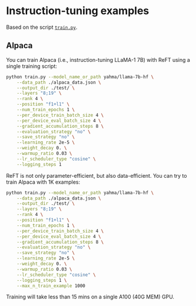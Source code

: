 # Instruction-tuning examples

Based on the script [`train.py`](https://github.com/stanfordnlp/pyreft/blob/main/examples/alpaca/train.py).

## Alpaca

You can train Alpaca (i.e., instruction-tuning LLaMA-1 7B) with ReFT using a single training script:

```bash
python train.py --model_name_or_path yahma/llama-7b-hf \
	--data_path ./alpaca_data.json \
	--output_dir ./test/ \
	--layers "8;19" \
	--rank 4 \
	--position "f1+l1" \
	--num_train_epochs 1 \
	--per_device_train_batch_size 4 \
	--per_device_eval_batch_size 4 \
	--gradient_accumulation_steps 8 \
	--evaluation_strategy "no" \
	--save_strategy "no" \
	--learning_rate 2e-5 \
	--weight_decay 0. \
	--warmup_ratio 0.03 \
	--lr_scheduler_type "cosine" \
	--logging_steps 1
```

ReFT is not only parameter-efficient, but also data-efficient. You can try to train Alpaca with 1K examples:

```bash
python train.py --model_name_or_path yahma/llama-7b-hf \
	--data_path ./alpaca_data.json \
	--output_dir ./test/ \
	--layers "8;19" \
	--rank 4 \
	--position "f1+l1" \
	--num_train_epochs 1 \
	--per_device_train_batch_size 4 \
	--per_device_eval_batch_size 4 \
	--gradient_accumulation_steps 8 \
	--evaluation_strategy "no" \
	--save_strategy "no" \
	--learning_rate 2e-5 \
	--weight_decay 0. \
	--warmup_ratio 0.03 \
	--lr_scheduler_type "cosine" \
	--logging_steps 1 \
    --max_n_train_example 1000
```

Training will take less than 15 mins on a single A100 (40G MEM) GPU.
